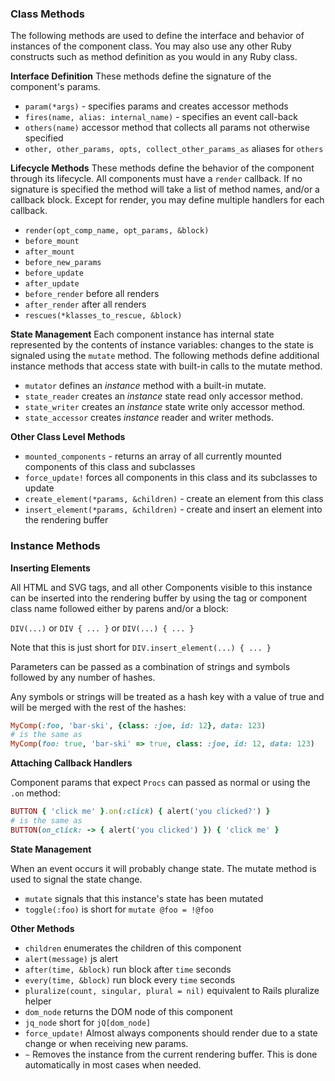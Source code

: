 ### Class Methods

The following methods are used to define the interface and behavior of instances of the component
class.  You may also use any other Ruby constructs such as method definition as
you would in any Ruby class.

**Interface Definition**
These methods define the signature of the component's params.
+ `param(*args)` - specifies params and creates accessor methods
+ `fires(name, alias: internal_name)` - specifies an event call-back
+ `others(name)` accessor method that collects all params not otherwise specified
+ `other, other_params, opts, collect_other_params_as` aliases for `others`

**Lifecycle Methods**
These methods define the behavior of the component through its lifecycle.  All
components must have a `render` callback. If no signature is specified the method will
take a list of method names, and/or a callback block.  Except for render, you may
define multiple handlers for each callback.
+ `render(opt_comp_name, opt_params, &block)`
+ `before_mount`
+ `after_mount`
+ `before_new_params`
+ `before_update`
+ `after_update`
+ `before_render` before all renders
+ `after_render` after all renders
+ `rescues(*klasses_to_rescue, &block)`

**State Management**
Each component instance has internal state represented by the contents of instance variables:
changes to the state is signaled using the `mutate` method.  The following methods
define additional instance methods that access state with built-in calls to the mutate method.
+ `mutator` defines an *instance* method with a built-in mutate.
+ `state_reader` creates an *instance* state read only accessor method.
+ `state_writer` creates an *instance* state write only accessor method.
+ `state_accessor` creates *instance* reader and writer methods.

**Other Class Level Methods**
+ `mounted_components` - returns an array of all currently mounted components of this class and subclasses
+ `force_update!` forces all components in this class and its subclasses to update
+ `create_element(*params, &children)` - create an element from this class
+ `insert_element(*params, &children)` - create and insert an element into the rendering buffer

### Instance Methods

**Inserting Elements**

All HTML and SVG tags, and all other Components visible to this instance can be inserted into the
rendering buffer by using the tag or component class name followed either by parens and/or a block:

`DIV(...)` or `DIV { ... }` or `DIV(...) { ... }`

Note that this is just short for `DIV.insert_element(...) { ... }`

Parameters can be passed as a combination of strings and symbols followed by any number of hashes.

Any symbols or strings will be treated as a hash key with a value of true and will be merged with the rest of the
hashes:

```Ruby
MyComp(:foo, 'bar-ski', {class: :joe, id: 12}, data: 123)
# is the same as
MyComp(foo: true, 'bar-ski' => true, class: :joe, id: 12, data: 123)
```

**Attaching Callback Handlers**

Component params that expect `Procs` can passed as normal or using the `.on` method:

```Ruby
BUTTON { 'click me' }.on(:click) { alert('you clicked?') }
# is the same as
BUTTON(on_click: -> { alert('you clicked') }) { 'click me' }
```

**State Management**

When an event occurs it will probably change state.  The mutate method is used to signal the
state change.

+ `mutate` signals that this instance's state has been mutated
+ `toggle(:foo)` is short for `mutate @foo = !@foo`

**Other Methods**

+ `children` enumerates the children of this component
+ `alert(message)` js alert
+ `after(time, &block)` run block after `time` seconds
+ `every(time, &block)` run block every `time` seconds
+ `pluralize(count, singular, plural = nil)` equivalent to Rails pluralize helper
+ `dom_node` returns the DOM node of this component
+ `jq_node` short for `jQ[dom_node]`
+ `force_update!` Almost always components should render due to a state change or when receiving new params.
+ `~` Removes the instance from the current rendering buffer.  This is done automatically in most cases when needed.
